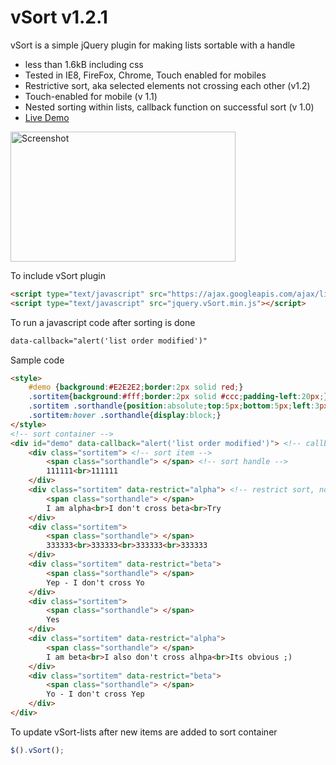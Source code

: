 # vSort v1.2.1
vSort is a simple jQuery plugin for making lists sortable with a handle
* less than 1.6kB including css
* Tested in IE8, FireFox, Chrome, Touch enabled for mobiles
* Restrictive sort, aka selected elements not crossing each other (v1.2)
* Touch-enabled for mobile (v 1.1)
* Nested sorting within lists, callback function on successful sort (v 1.0)
* [Live Demo](http://code.mgvz.com/vSort/)

[<img width="360" height="208" src="https://cloud.githubusercontent.com/assets/4730683/6038591/5ba438ce-ac84-11e4-9e7b-f96a9ba02a8e.png" alt="Screenshot">](http://code.mgvz.com/vSort/)

To include vSort plugin
```html
<script type="text/javascript" src="https://ajax.googleapis.com/ajax/libs/jquery/1.11.2/jquery.min.js"></script>
<script type="text/javascript" src="jquery.vSort.min.js"></script>
```

To run a javascript code after sorting is done
```html
data-callback="alert('list order modified')"
```

Sample code
```html
<style>
    #demo {background:#E2E2E2;border:2px solid red;}
    .sortitem{background:#fff;border:2px solid #ccc;padding-left:20px;}
    .sortitem .sorthandle{position:absolute;top:5px;bottom:5px;left:3px;width:8px;display:none;background-image:url('data:image/png;base64,iVBORw0KGgoAAAANSUhEUgAAAAQAAAAECAYAAACp8Z5+AAAAB3RJTUUH3wIDBycZ/Cj09AAAAAlwSFlzAAALEgAACxIB0t1+/AAAAARnQU1BAACxjwv8YQUAAAAWSURBVHjaY2DABhoaGupBGMRmYiAEAKo2BAFbROu9AAAAAElFTkSuQmCC');}
    .sortitem:hover .sorthandle{display:block;}
</style>
<!-- sort container -->
<div id="demo" data-callback="alert('list order modified')"> <!-- callback script to run on successful sort -->
    <div class="sortitem"> <!-- sort item -->
        <span class="sorthandle"> </span> <!-- sort handle -->
        111111<br>111111
    </div>
    <div class="sortitem" data-restrict="alpha"> <!-- restrict sort, not-to-cross another alpha item -->
        <span class="sorthandle"> </span>
        I am alpha<br>I don't cross beta<br>Try
    </div>
    <div class="sortitem">
        <span class="sorthandle"> </span>
        333333<br>333333<br>333333<br>333333
    </div>
    <div class="sortitem" data-restrict="beta">
        <span class="sorthandle"> </span>
        Yep - I don't cross Yo
    </div>
    <div class="sortitem">
        <span class="sorthandle"> </span>
        Yes
    </div>
    <div class="sortitem" data-restrict="alpha">
        <span class="sorthandle"> </span>
        I am beta<br>I also don't cross alhpa<br>Its obvious ;)
    </div>
    <div class="sortitem" data-restrict="beta">
        <span class="sorthandle"> </span>
        Yo - I don't cross Yep
    </div>
</div>
```

To update vSort-lists after new items are added to sort container
```javascript
$().vSort();
```
